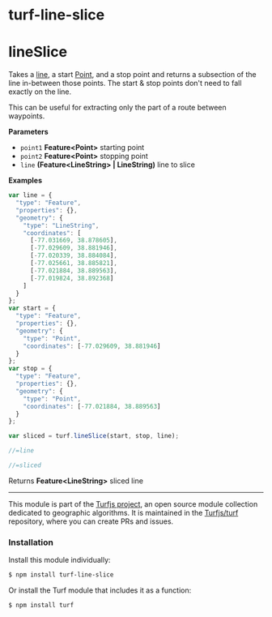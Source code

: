 # turf-line-slice

# lineSlice

Takes a [line](LineString), a start [Point](Point), and a stop point
and returns a subsection of the line in-between those points.
The start & stop points don't need to fall exactly on the line.

This can be useful for extracting only the part of a route between waypoints.

**Parameters**

-   `point1` **Feature&lt;Point>** starting point
-   `point2` **Feature&lt;Point>** stopping point
-   `line` **(Feature&lt;LineString> | LineString)** line to slice

**Examples**

```javascript
var line = {
  "type": "Feature",
  "properties": {},
  "geometry": {
    "type": "LineString",
    "coordinates": [
      [-77.031669, 38.878605],
      [-77.029609, 38.881946],
      [-77.020339, 38.884084],
      [-77.025661, 38.885821],
      [-77.021884, 38.889563],
      [-77.019824, 38.892368]
    ]
  }
};
var start = {
  "type": "Feature",
  "properties": {},
  "geometry": {
    "type": "Point",
    "coordinates": [-77.029609, 38.881946]
  }
};
var stop = {
  "type": "Feature",
  "properties": {},
  "geometry": {
    "type": "Point",
    "coordinates": [-77.021884, 38.889563]
  }
};

var sliced = turf.lineSlice(start, stop, line);

//=line

//=sliced
```

Returns **Feature&lt;LineString>** sliced line

---

This module is part of the [Turfjs project](http://turfjs.org/), an open source
module collection dedicated to geographic algorithms. It is maintained in the
[Turfjs/turf](https://github.com/Turfjs/turf) repository, where you can create
PRs and issues.

### Installation

Install this module individually:

```sh
$ npm install turf-line-slice
```

Or install the Turf module that includes it as a function:

```sh
$ npm install turf
```
